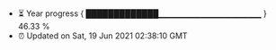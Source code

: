 - ⏳ Year progress { █████████████▁▁▁▁▁▁▁▁▁▁▁▁▁▁▁▁▁ } 46.33 %
- ⏰ Updated on Sat, 19 Jun 2021 02:38:10 GMT

